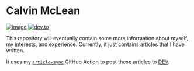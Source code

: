 # Calvin McLean

[![image](https://img.shields.io/badge/GitHub-100000?style=for-the-badge&logo=github&logoColor=white)](https://calvinmclean.github.io/#/)
[![dev.to](https://img.shields.io/badge/dev.to-0A0A0A?style=for-the-badge&logo=devdotto&logoColor=white)](https://dev.to/calvinmclean)

This repository will eventually contain some more information about myself, my interests, and experience.
Currently, it just contains articles that I have written.

It uses my [`article-sync`](https://github.com/marketplace/actions/article-sync) GitHub Action to post these articles to [DEV](https://dev.to/calvinmclean).
